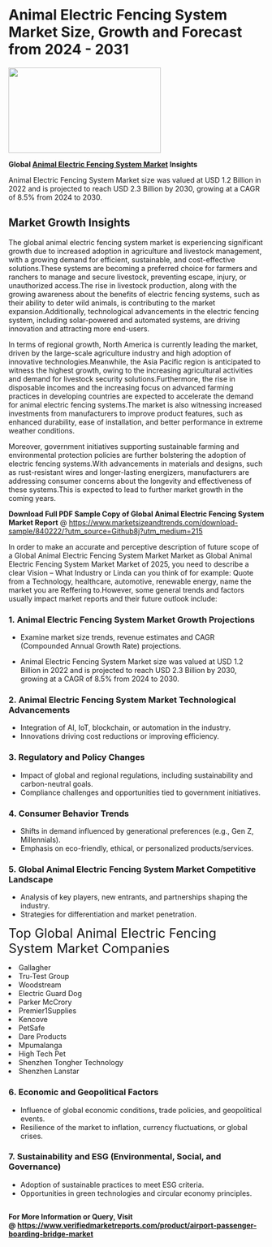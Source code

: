 <H1>Animal Electric Fencing System Market Size, Growth and Forecast from 2024 - 2031</H1><img class="aligncenter size-medium wp-image-584254" src="https://thirdeyenews.in/wp-content/uploads/2024/09/Global-Market-Research-300x168.jpeg" alt="" width="300" height="168" /><p><strong>Global&nbsp;<a href="https://www.marketsizeandtrends.com/download-sample/840222/?utm_source=Github8j?utm_medium=215">Animal Electric Fencing System Market</a> Insights</strong></p><p>Animal Electric Fencing System Market size was valued at USD 1.2 Billion in 2022 and is projected to reach USD 2.3 Billion by 2030, growing at a CAGR of 8.5% from 2024 to 2030.</p><p><h2>Market Growth Insights</h2> <p>The global animal electric fencing system market is experiencing significant growth due to increased adoption in agriculture and livestock management, with a growing demand for efficient, sustainable, and cost-effective solutions.These systems are becoming a preferred choice for farmers and ranchers to manage and secure livestock, preventing escape, injury, or unauthorized access.The rise in livestock production, along with the growing awareness about the benefits of electric fencing systems, such as their ability to deter wild animals, is contributing to the market expansion.Additionally, technological advancements in the electric fencing system, including solar-powered and automated systems, are driving innovation and attracting more end-users.</p> <p>In terms of regional growth, North America is currently leading the market, driven by the large-scale agriculture industry and high adoption of innovative technologies.Meanwhile, the Asia Pacific region is anticipated to witness the highest growth, owing to the increasing agricultural activities and demand for livestock security solutions.Furthermore, the rise in disposable incomes and the increasing focus on advanced farming practices in developing countries are expected to accelerate the demand for animal electric fencing systems.The market is also witnessing increased investments from manufacturers to improve product features, such as enhanced durability, ease of installation, and better performance in extreme weather conditions.</p> <p>Moreover, government initiatives supporting sustainable farming and environmental protection policies are further bolstering the adoption of electric fencing systems.With advancements in materials and designs, such as rust-resistant wires and longer-lasting energizers, manufacturers are addressing consumer concerns about the longevity and effectiveness of these systems.This is expected to lead to further market growth in the coming years.</p> <p><span class=""><strong>Download Full PDF Sample Copy of Global Animal Electric Fencing System Market Report</strong> @ <a href="https://www.marketsizeandtrends.com/download-sample/840222/?utm_source=Github8j?utm_medium=215" target="_blank">https://www.marketsizeandtrends.com/download-sample/840222/?utm_source=Github8j?utm_medium=215</a></span></p><p>In order to make an accurate and perceptive description of future scope of a Global&nbsp;Animal Electric Fencing System Market Market as Global&nbsp;Animal Electric Fencing System Market Market of 2025, you need to describe a clear Vision &ndash; What Industry or Linda can you think of for example: Quote from a Technology, healthcare, automotive, renewable energy, name the market you are Reffering to.However, some general trends and factors usually impact market reports and their future outlook include:</p><h3>1.&nbsp;<strong>Animal Electric Fencing System Market Growth Projections</strong></h3><ul><li>Examine market size trends, revenue estimates and CAGR (Compounded Annual Growth Rate) projections.</li><li><p>Animal Electric Fencing System Market size was valued at USD 1.2 Billion in 2022 and is projected to reach USD 2.3 Billion by 2030, growing at a CAGR of 8.5% from 2024 to 2030.</p></li></ul><h3>2.&nbsp;<strong>Animal Electric Fencing System Market Technological Advancements</strong></h3><ul><li>Integration of AI, IoT, blockchain, or automation in the industry.</li><li>Innovations driving cost reductions or improving efficiency.</li></ul><h3>3.&nbsp;<strong>Regulatory and Policy Changes</strong></h3><ul><li>Impact of global and regional regulations, including sustainability and carbon-neutral goals.</li><li>Compliance challenges and opportunities tied to government initiatives.</li></ul><h3>4.&nbsp;<strong>Consumer Behavior Trends</strong></h3><ul><li>Shifts in demand influenced by generational preferences (e.g., Gen Z, Millennials).</li><li>Emphasis on eco-friendly, ethical, or personalized products/services.</li></ul><h3>5.&nbsp;<strong>Global Animal Electric Fencing System Market Competitive Landscape</strong></h3><ul><li>Analysis of key players, new entrants, and partnerships shaping the industry.</li><li>Strategies for differentiation and market penetration.</li></ul><p data-pm-slice="1 1 []"><span style="color: inherit; font-family: inherit; font-size: 25px;">Top Global Animal Electric Fencing System Market Companies</span></p><div class="" data-test-id=""><p><li>Gallagher</li><li> Tru-Test Group</li><li> Woodstream</li><li> Electric Guard Dog</li><li> Parker McCrory</li><li> Premier1Supplies</li><li> Kencove</li><li> PetSafe</li><li> Dare Products</li><li> Mpumalanga</li><li> High Tech Pet</li><li> Shenzhen Tongher Technology</li><li> Shenzhen Lanstar</li></p></div><h3>6.&nbsp;<strong>Economic and Geopolitical Factors</strong></h3><ul><li>Influence of global economic conditions, trade policies, and geopolitical events.</li><li>Resilience of the market to inflation, currency fluctuations, or global crises.</li></ul><h3>7.&nbsp;<strong>Sustainability and ESG (Environmental, Social, and Governance)</strong></h3><ul><li>Adoption of sustainable practices to meet ESG criteria.</li><li>Opportunities in green technologies and circular economy principles.</li></ul><h2><strong style="font-size: 14px;">For More Information or Query, Visit @&nbsp;</strong><a style="background-color: #ffffff; font-size: 14px;" href="https://www.marketsizeandtrends.com/report/animal-electric-fencing-system-market/" target="_blank">https://www.verifiedmarketreports.com/product/airport-passenger-boarding-bridge-market</a></h2>
